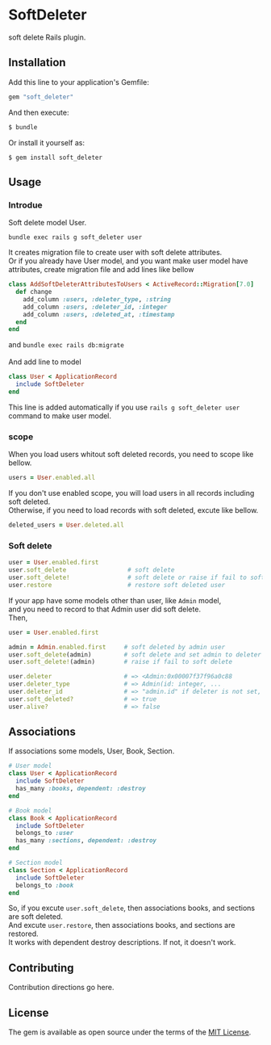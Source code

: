 # SoftDeleter
soft delete Rails plugin.

## Installation
Add this line to your application's Gemfile:

```ruby
gem "soft_deleter"
```

And then execute:
```bash
$ bundle
```

Or install it yourself as:
```
$ gem install soft_deleter
```

## Usage
### Introdue
Soft delete model User.
```
bundle exec rails g soft_deleter user
```
It creates migration file to create user with soft delete attributes.<br/>
Or if you already have User model, and you want make user model have attributes,
create migration file and add lines like bellow
```ruby
class AddSoftDeleterAttributesToUsers < ActiveRecord::Migration[7.0]
  def change
    add_column :users, :deleter_type, :string
    add_column :users, :deleter_id, :integer
    add_column :users, :deleted_at, :timestamp
  end
end
```
and `bundle exec rails db:migrate`<br />
<br />
And add line to model
```ruby
class User < ApplicationRecord
  include SoftDeleter
end
```
This line is added automatically if you use `rails g soft_deleter user` command to make user model.

### scope
When you load users whitout soft deleted records, you need to scope like bellow.
```ruby
users = User.enabled.all
```
If you don't use enabled scope, you will load users in all records including soft deleted.<br />
Otherwise, if you need to load records with soft deleted, excute like bellow.
```ruby
deleted_users = User.deleted.all
```

### Soft delete
```ruby
user = User.enabled.first
user.soft_delete                 # soft delete
user.soft_delete!                # soft delete or raise if fail to soft delete
user.restore                     # restore soft deleted user
```
If your app have some models other than user, like `Admin` model,<br />
and you need to record to that Admin user did soft delete.<br />
Then,
```ruby
user = User.enabled.first

admin = Admin.enabled.first     # soft deleted by admin user
user.soft_delete(admin)         # soft delete and set admin to deleter
user.soft_delete!(admin)        # raise if fail to soft delete

user.deleter                    # => <Admin:0x00007f37f96a0c88
user.deleter_type               # => Admin(id: integer, ...
user.deleter_id                 # => "admin.id" if deleter is not set, "user.id"
user.soft_deleted?              # => true
user.alive?                     # => false
```

## Associations
If associations some models, User, Book, Section.
```ruby
# User model
class User < ApplicationRecord
  include SoftDeleter
  has_many :books, dependent: :destroy
end

# Book model
class Book < ApplicationRecord
  include SoftDeleter
  belongs_to :user
  has_many :sections, dependent: :destroy
end

# Section model
class Section < ApplicationRecord
  include SoftDeleter
  belongs_to :book
end
```
So, if you excute `user.soft_delete`, then associations books, and sections are soft deleted.<br />
And excute `user.restore`, then associations books, and sections are restored.<br />
It works with dependent destroy descriptions. If not, it doesn't work.


## Contributing
Contribution directions go here.

## License
The gem is available as open source under the terms of the [MIT License](https://opensource.org/licenses/MIT).
